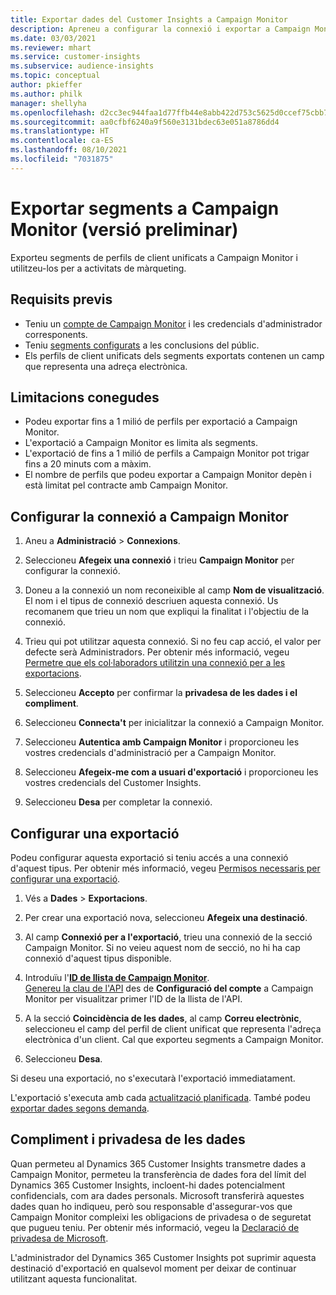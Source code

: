 ```yaml
---
title: Exportar dades del Customer Insights a Campaign Monitor
description: Apreneu a configurar la connexió i exportar a Campaign Monitor.
ms.date: 03/03/2021
ms.reviewer: mhart
ms.service: customer-insights
ms.subservice: audience-insights
ms.topic: conceptual
author: pkieffer
ms.author: philk
manager: shellyha
ms.openlocfilehash: d2cc3ec944faa1d77ffb44e8abb422d753c5625d0ccef75cbb7efb14cb7c3741
ms.sourcegitcommit: aa0cfbf6240a9f560e3131bdec63e051a8786dd4
ms.translationtype: HT
ms.contentlocale: ca-ES
ms.lasthandoff: 08/10/2021
ms.locfileid: "7031875"
---
```

# <a name="export-segments-to-campaign-monitor-preview"></a>Exportar segments a Campaign Monitor (versió preliminar)

Exporteu segments de perfils de client unificats a Campaign Monitor i utilitzeu-los per a activitats de màrqueting.

## <a name="prerequisites"></a>Requisits previs

-   Teniu un [compte de Campaign Monitor](https://www.campaignmonitor.com/) i les credencials d'administrador corresponents.
-   Teniu [segments configurats](segments.md) a les conclusions del públic.
-   Els perfils de client unificats dels segments exportats contenen un camp que representa una adreça electrònica.

## <a name="known-limitations"></a>Limitacions conegudes

- Podeu exportar fins a 1 milió de perfils per exportació a Campaign Monitor.
- L'exportació a Campaign Monitor es limita als segments.
- L'exportació de fins a 1 milió de perfils a Campaign Monitor pot trigar fins a 20 minuts com a màxim. 
- El nombre de perfils que podeu exportar a Campaign Monitor depèn i està limitat pel contracte amb Campaign Monitor.

## <a name="set-up-connection-to-campaign-monitor"></a>Configurar la connexió a Campaign Monitor

1. Aneu a **Administració** > **Connexions**.

1. Seleccioneu **Afegeix una connexió** i trieu **Campaign Monitor** per configurar la connexió.

1. Doneu a la connexió un nom reconeixible al camp **Nom de visualització**. El nom i el tipus de connexió descriuen aquesta connexió. Us recomanem que trieu un nom que expliqui la finalitat i l'objectiu de la connexió.

1. Trieu qui pot utilitzar aquesta connexió. Si no feu cap acció, el valor per defecte serà Administradors. Per obtenir més informació, vegeu [Permetre que els col·laboradors utilitzin una connexió per a les exportacions](connections.md#allow-contributors-to-use-a-connection-for-exports).

1. Seleccioneu **Accepto** per confirmar la **privadesa de les dades i el compliment**.

1. Seleccioneu **Connecta't** per inicialitzar la connexió a Campaign Monitor.

1. Seleccioneu **Autentica amb Campaign Monitor** i proporcioneu les vostres credencials d'administració per a Campaign Monitor.

1. Seleccioneu **Afegeix-me com a usuari d'exportació** i proporcioneu les vostres credencials del Customer Insights.

1. Seleccioneu **Desa** per completar la connexió.

## <a name="configure-an-export"></a>Configurar una exportació

Podeu configurar aquesta exportació si teniu accés a una connexió d'aquest tipus. Per obtenir més informació, vegeu [Permisos necessaris per configurar una exportació](export-destinations.md#set-up-a-new-export).

1. Vés a **Dades** > **Exportacions**.

1. Per crear una exportació nova, seleccioneu **Afegeix una destinació**.

1. Al camp **Connexió per a l'exportació**, trieu una connexió de la secció Campaign Monitor. Si no veieu aquest nom de secció, no hi ha cap connexió d'aquest tipus disponible.

1. Introduïu l'[**ID de llista de Campaign Monitor**](https://www.campaignmonitor.com/api/getting-started/#your-list-id).    
   [Genereu la clau de l'API](https://www.campaignmonitor.com/api/getting-started/) des de **Configuració del compte** a Campaign Monitor per visualitzar primer l'ID de la llista de l'API.  

3. A la secció **Coincidència de les dades**, al camp **Correu electrònic**, seleccioneu el camp del perfil de client unificat que representa l'adreça electrònica d'un client. Cal que exporteu segments a Campaign Monitor.

1. Seleccioneu **Desa**.

Si deseu una exportació, no s'executarà l'exportació immediatament.

L'exportació s'executa amb cada [actualització planificada](system.md#schedule-tab). També podeu [exportar dades segons demanda](export-destinations.md#run-exports-on-demand). 


## <a name="data-privacy-and-compliance"></a>Compliment i privadesa de les dades

Quan permeteu al Dynamics 365 Customer Insights transmetre dades a Campaign Monitor, permeteu la transferència de dades fora del límit del Dynamics 365 Customer Insights, incloent-hi dades potencialment confidencials, com ara dades personals. Microsoft transferirà aquestes dades quan ho indiqueu, però sou responsable d'assegurar-vos que Campaign Monitor compleixi les obligacions de privadesa o de seguretat que pugueu teniu. Per obtenir més informació, vegeu la [Declaració de privadesa de Microsoft](https://go.microsoft.com/fwlink/?linkid=396732).

L'administrador del Dynamics 365 Customer Insights pot suprimir aquesta destinació d'exportació en qualsevol moment per deixar de continuar utilitzant aquesta funcionalitat.
